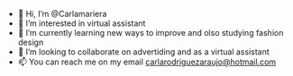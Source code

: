 - 👋 Hi, I’m @Carlamariera
- 👀 I’m interested in virtual assistant
- 🌱 I’m currently learning new ways to improve and olso studying fashion design
- 💞️ I’m looking to collaborate on advertiding and as a virtual assistant
- 📫 You can reach me on my email carlarodriguezaraujo@hotmail.com

<!---
Carlamariera/Carlamariera is a ✨ special ✨ repository because its `README.md` (this file) appears on your GitHub profile.
You can click the Preview link to take a look at your changes.
--->
